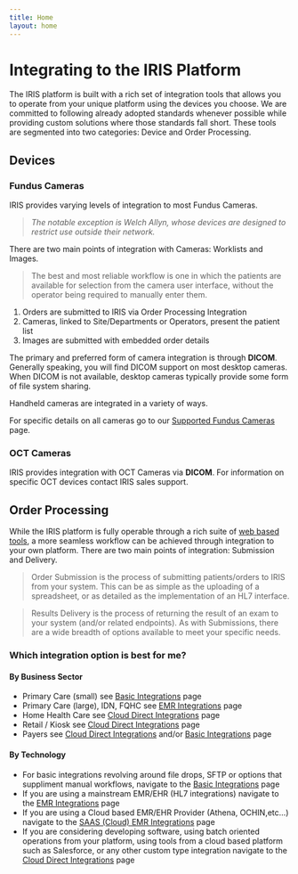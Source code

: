 ```yaml
---
title: Home
layout: home
---
```


# Integrating to the IRIS Platform

The IRIS platform is built with a rich set of integration tools that allows you to operate from your unique platform using the devices you choose.  We are committed to following already adopted standards whenever possible while providing custom solutions where those standards fall short. These tools are segmented into two categories: Device and Order Processing.

## Devices
### Fundus Cameras
IRIS provides varying levels of integration to most Fundus Cameras.
> *The notable exception is Welch Allyn, whose devices are designed to restrict use outside their network.*  

There are two main points of integration with Cameras: Worklists and Images.  
> The best and most reliable workflow is one in which the patients are available for selection from the camera user interface, without the operator being required to manually enter them.  
1. Orders are submitted to IRIS via Order Processing Integration
2. Cameras, linked to Site/Departments or Operators, present the patient list
3. Images are submitted with embedded order details

The primary and preferred form of camera integration is through **DICOM**.  Generally speaking, you will find DICOM support on most desktop cameras.  When DICOM is not available, desktop cameras typically provide some form of file system sharing.  

Handheld cameras are integrated in a variety of ways.

For specific details on all cameras go to our <u>Supported Fundus Cameras</u> page.

### OCT Cameras
IRIS provides integration with OCT Cameras via **DICOM**. For information on specific OCT devices contact IRIS sales support.

## Order Processing

While the IRIS platform is fully operable through a rich suite of <a href="https://portal.retinalscreenings.com">web based tools</a>, a more seamless workflow can be achieved through integration to your own platform. There are two main points of integration: Submission and Delivery.

> Order Submission is the process of submitting patients/orders to IRIS from your system.  This can be as simple as the uploading of a spreadsheet, or as detailed as the implementation of an HL7 interface.  

> Results Delivery is the process of returning the result of an exam to your system (and/or related endpoints).  As with Submissions, there are a wide breadth of options available to meet your specific needs.

### Which integration option is best for me?

#### By Business Sector 


- Primary Care (small) see [Basic Integrations](/docs/integration/BasicIntegrations.html) page
- Primary Care (large), IDN, FQHC see [EMR Integrations](/docs/integration/EMRIntegrations.html) page
- Home Health Care see [Cloud Direct Integrations](/docs/integration/CloudDirect.html) page
- Retail / Kiosk see [Cloud Direct Integrations](/docs/integration/CloudDirect.html) page
- Payers see [Cloud Direct Integrations](/docs/integration/CloudDirect.html) and/or [Basic Integrations](/docs/integration/BasicIntegrations.html) page

#### By Technology 

- For basic integrations revolving around file drops, SFTP or options that suppliment manual workflows, navigate to the [Basic Integrations](/docs/integration/BasicIntegrations.html) page
- If you are using a mainstream EMR/EHR (HL7 integrations) navigate to the [EMR Integrations](/docs/integration/EMRIntegrations.html) page
- If you are using a Cloud based EMR/EHR Provider (Athena, OCHIN,etc...) navigate to the [SAAS (Cloud) EMR Integrations](/docs/integration/IRISEMRCloudProviders.html) page
- If you are considering developing software, using batch oriented operations from your platform, using tools from a cloud based platform such as Salesforce, or any other custom type integration navigate to the [Cloud Direct Integrations](/docs/integration/CloudDirect.html) page